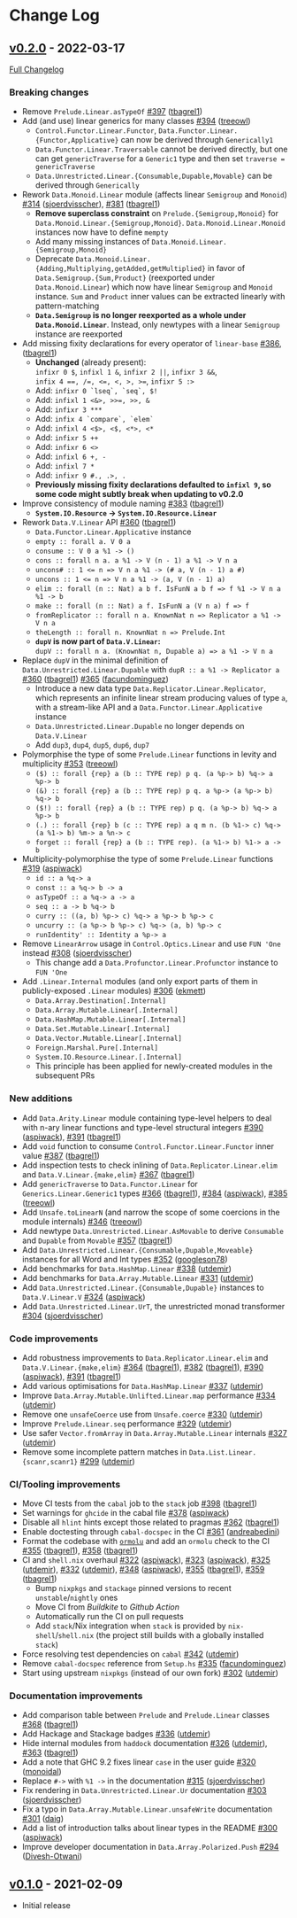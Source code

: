 # Change Log

## [v0.2.0](https://github.com/tweag/linear-base/tree/v0.2.0) - 2022-03-17

[Full Changelog](https://github.com/tweag/linear-base/compare/v0.1.0...v0.2.0)

### Breaking changes

- Remove `Prelude.Linear.asTypeOf` [\#397](https://github.com/tweag/linear-base/pull/397) ([tbagrel1](https://github.com/tbagrel1))
- Add (and use) linear generics for many classes [\#394](https://github.com/tweag/linear-base/pull/394) ([treeowl](https://github.com/treeowl))
  - `Control.Functor.Linear.Functor`, `Data.Functor.Linear.{Functor,Applicative}` can now be derived through `Generically1`
  - `Data.Functor.Linear.Traversable` cannot be derived directly, but one can get `genericTraverse` for a `Generic1` type and then set `traverse = genericTraverse`
  - `Data.Unrestricted.Linear.{Consumable,Dupable,Movable}` can be derived through `Generically`
- Rework `Data.Monoid.Linear` module (affects linear `Semigroup` and `Monoid`) [\#314](https://github.com/tweag/linear-base/pull/314) ([sjoerdvisscher](https://github.com/sjoerdvisscher)), [\#381](https://github.com/tweag/linear-base/pull/381) ([tbagrel1](https://github.com/tbagrel1))
  - **Remove superclass constraint** on `Prelude.{Semigroup,Monoid}` for `Data.Monoid.Linear.{Semigroup,Monoid}`. `Data.Monoid.Linear.Monoid` instances now have to define `mempty`
  - Add many missing instances of `Data.Monoid.Linear.{Semigroup,Monoid}`
  - Deprecate `Data.Monoid.Linear.{Adding,Multiplying,getAdded,getMultiplied}` in favor of `Data.Semigroup.{Sum,Product}` (reexported under `Data.Monoid.Linear`) which now have linear `Semigroup` and `Monoid` instance. `Sum` and `Product` inner values can be extracted linearly with pattern-matching
  - **`Data.Semigroup` is no longer reexported as a whole under `Data.Monoid.Linear`**. Instead, only newtypes with a linear `Semigroup` instance are reexported
- Add missing fixity declarations for every operator of `linear-base` [\#386](https://github.com/tweag/linear-base/pull/386), ([tbagrel1](https://github.com/tbagrel1))
  - **Unchanged** (already present):<br/>`infixr 0 $`, `infixl 1 &`, `infixr 2 ||`, `infixr 3 &&`,<br/> `infix 4 ==, /=, <=, <, >, >=`, `infixr 5 :>`
  - Add: ```infixr 0 `lseq`, `seq`, $!```
  - Add: `infixl 1 <&>, >>=, >>, &`
  - Add: `infixr 3 ***`
  - Add: ```infix 4 `compare`, `elem` ```
  - Add: `infixl 4 <$>, <$, <*>, <*`
  - Add: `infixr 5 ++`
  - Add: `infixr 6 <>`
  - Add: `infixl 6 +, -`
  - Add: `infixl 7 *`
  - Add: `infixr 9 #., .>, .`
  - **Previously missing fixity declarations defaulted to `infixl 9`, so some code might subtly break when updating to v0.2.0**
- Improve consistency of module naming [\#383](https://github.com/tweag/linear-base/pull/383) ([tbagrel1](https://github.com/tbagrel1))
  - **`System.IO.Resource` -> `System.IO.Resource.Linear`**
- Rework `Data.V.Linear` API [\#360](https://github.com/tweag/linear-base/pull/360) ([tbagrel1](https://github.com/tbagrel1))
  - `Data.Functor.Linear.Applicative` instance
  - `empty :: forall a. V 0 a`
  - `consume :: V 0 a %1 -> ()`
  - `cons :: forall n a. a %1 -> V (n - 1) a %1 -> V n a`
  - `uncons# :: 1 <= n => V n a %1 -> (# a, V (n - 1) a #)`
  - `uncons :: 1 <= n => V n a %1 -> (a, V (n - 1) a)`
  - `elim :: forall (n :: Nat) a b f. IsFunN a b f => f %1 -> V n a %1 -> b`
  - `make :: forall (n :: Nat) a f. IsFunN a (V n a) f => f`
  - `fromReplicator :: forall n a. KnownNat n => Replicator a %1 -> V n a`
  - `theLength :: forall n. KnownNat n => Prelude.Int`
  - **`dupV` is now part of `Data.V.Linear`:**<br/>
    `dupV :: forall n a. (KnownNat n, Dupable a) => a %1 -> V n a`
- Replace `dupV` in the minimal definition of `Data.Unrestricted.Linear.Dupable` with `dupR :: a %1 -> Replicator a` [\#360](https://github.com/tweag/linear-base/pull/360) ([tbagrel1](https://github.com/tbagrel1)) [\#365](https://github.com/tweag/linear-base/pull/365) ([facundominguez](https://github.com/facundominguez))
  - Introduce a new data type `Data.Replicator.Linear.Replicator`, which represents an infinite linear stream producing values of type `a`, with a stream-like API and a `Data.Functor.Linear.Applicative` instance
  - `Data.Unrestricted.Linear.Dupable` no longer depends on `Data.V.Linear`
  - Add `dup3`, `dup4`, `dup5`, `dup6`, `dup7`
- Polymorphise the type of some `Prelude.Linear` functions in levity and multiplicity [\#353](https://github.com/tweag/linear-base/pull/353) ([treeowl](https://github.com/treeowl))
  - `($) :: forall {rep} a (b :: TYPE rep) p q. (a %p-> b) %q-> a %p-> b`
  - `(&) :: forall {rep} a (b :: TYPE rep) p q. a %p-> (a %p-> b) %q-> b`
  - `($!) :: forall {rep} a (b :: TYPE rep) p q. (a %p-> b) %q-> a %p-> b`
  - `(.) :: forall {rep} b (c :: TYPE rep) a q m n. (b %1-> c) %q-> (a %1-> b) %m-> a %n-> c`
  - `forget :: forall {rep} a (b :: TYPE rep). (a %1-> b) %1-> a -> b`
- Multiplicity-polymorphise the type of some `Prelude.Linear` functions [\#319](https://github.com/tweag/linear-base/pull/319) ([aspiwack](https://github.com/aspiwack))
  - `id :: a %q-> a`
  - `const :: a %q-> b -> a`
  - `asTypeOf :: a %q-> a -> a`
  - `seq :: a -> b %q-> b`
  - `curry :: ((a, b) %p-> c) %q-> a %p-> b %p-> c`
  - `uncurry :: (a %p-> b %p-> c) %q-> (a, b) %p-> c`
  - `runIdentity' :: Identity a %p-> a`
- Remove `LinearArrow` usage in `Control.Optics.Linear` and use `FUN 'One` instead [\#308](https://github.com/tweag/linear-base/pull/308) ([sjoerdvisscher](https://github.com/sjoerdvisscher))
  - This change add a `Data.Profunctor.Linear.Profunctor` instance to `FUN 'One`
- Add `.Linear.Internal` modules (and only export parts of them in publicly-exposed `.Linear` modules) [\#306](https://github.com/tweag/linear-base/pull/306) ([ekmett](https://github.com/ekmett))
  - `Data.Array.Destination[.Internal]`
  - `Data.Array.Mutable.Linear[.Internal]`
  - `Data.HashMap.Mutable.Linear[.Internal]`
  - `Data.Set.Mutable.Linear[.Internal]`
  - `Data.Vector.Mutable.Linear[.Internal]`
  - `Foreign.Marshal.Pure[.Internal]`
  - `System.IO.Resource.Linear.[.Internal]`
  - This principle has been applied for newly-created modules in the subsequent PRs

### New additions

- Add `Data.Arity.Linear` module containing type-level helpers to deal with n-ary linear functions and type-level structural integers [\#390](https://github.com/tweag/linear-base/pull/390) ([aspiwack](https://github.com/aspiwack)), [\#391](https://github.com/tweag/linear-base/pull/391) ([tbagrel1](https://github.com/tbagrel1))
- Add `void` function to consume `Control.Functor.Linear.Functor` inner value [\#387](https://github.com/tweag/linear-base/pull/387) ([tbagrel1](https://github.com/tbagrel1))
- Add inspection tests to check inlining of `Data.Replicator.Linear.elim` and `Data.V.Linear.{make,elim}` [\#367](https://github.com/tweag/linear-base/pull/367) ([tbagrel1](https://github.com/tbagrel1))
- Add `genericTraverse` to `Data.Functor.Linear` for `Generics.Linear.Generic1` types [\#366](https://github.com/tweag/linear-base/pull/366) ([tbagrel1](https://github.com/tbagrel1)), [\#384](https://github.com/tweag/linear-base/pull/384) ([aspiwack](https://github.com/aspiwack)), [\#385](https://github.com/tweag/linear-base/pull/385) ([treeowl](https://github.com/treeowl)) 
- Add `Unsafe.toLinearN` (and narrow the scope of some coercions in the module internals) [\#346](https://github.com/tweag/linear-base/pull/346) ([treeowl](https://github.com/treeowl))
- Add newtype `Data.Unrestricted.Linear.AsMovable` to derive `Consumable` and `Dupable` from `Movable` [\#357](https://github.com/tweag/linear-base/pull/357) ([tbagrel1](https://github.com/tbagrel1))
- Add `Data.Unrestricted.Linear.{Consumable,Dupable,Moveable}` instances for all Word and Int types [\#352](https://github.com/tweag/linear-base/pull/352) ([googleson78](https://github.com/googleson78))
- Add benchmarks for `Data.HashMap.Linear` [\#338](https://github.com/tweag/linear-base/pull/338) ([utdemir](https://github.com/utdemir))
- Add benchmarks for `Data.Array.Mutable.Linear` [\#331](https://github.com/tweag/linear-base/pull/331) ([utdemir](https://github.com/utdemir))
- Add `Data.Unrestricted.Linear.{Consumable,Dupable}` instances to `Data.V.Linear.V` [\#324](https://github.com/tweag/linear-base/pull/324) ([aspiwack](https://github.com/aspiwack))
- Add `Data.Unrestricted.Linear.UrT`, the unrestricted monad transformer [\#304](https://github.com/tweag/linear-base/pull/304) ([sjoerdvisscher](https://github.com/sjoerdvisscher))

### Code improvements

- Add robustness improvements to `Data.Replicator.Linear.elim` and `Data.V.Linear.{make,elim}` [\#364](https://github.com/tweag/linear-base/pull/364) ([tbagrel1](https://github.com/tbagrel1)), [\#382](https://github.com/tweag/linear-base/pull/382) ([tbagrel1](https://github.com/tbagrel1)), [\#390](https://github.com/tweag/linear-base/pull/390) ([aspiwack](https://github.com/aspiwack)), [\#391](https://github.com/tweag/linear-base/pull/391) ([tbagrel1](https://github.com/tbagrel1))
- Add various optimisations for `Data.HashMap.Linear` [\#337](https://github.com/tweag/linear-base/pull/337) ([utdemir](https://github.com/utdemir))
- Improve `Data.Array.Mutable.Unlifted.Linear.map` performance [\#334](https://github.com/tweag/linear-base/pull/334) ([utdemir](https://github.com/utdemir))
- Remove one `unsafeCoerce` use from `Unsafe.coerce` [\#330](https://github.com/tweag/linear-base/pull/330) ([utdemir](https://github.com/utdemir))
- Improve `Prelude.Linear.seq` performance [\#329](https://github.com/tweag/linear-base/pull/329) ([utdemir](https://github.com/utdemir))
- Use safer `Vector.fromArray` in `Data.Array.Mutable.Linear` internals [\#327](https://github.com/tweag/linear-base/pull/327) ([utdemir](https://github.com/utdemir))
- Remove some incomplete pattern matches in `Data.List.Linear.{scanr,scanr1}` [\#299](https://github.com/tweag/linear-base/pull/299) ([utdemir](https://github.com/utdemir))

### CI/Tooling improvements

- Move CI tests from the `cabal` job to the `stack` job [\#398](https://github.com/tweag/linear-base/pull/398) ([tbagrel1](https://github.com/tbagrel1))
- Set warnings for `ghcide` in the cabal file [\#378](https://github.com/tweag/linear-base/pull/378) ([aspiwack](https://github.com/aspiwack))
- Disable all `hlint` hints except those related to pragmas [\#362](https://github.com/tweag/linear-base/pull/362) ([tbagrel1](https://github.com/tbagrel1))
- Enable doctesting through `cabal-docspec` in the CI [\#361](https://github.com/tweag/linear-base/pull/361) ([andreabedini](https://github.com/andreabedini))
- Format the codebase with [`ormolu`](https://github.com/tweag/ormolu) and add an `ormolu` check to the CI [\#355](https://github.com/tweag/linear-base/pull/355) ([tbagrel1](https://github.com/tbagrel1)), [\#358](https://github.com/tweag/linear-base/pull/358) ([tbagrel1](https://github.com/tbagrel1))
- CI and `shell.nix` overhaul [\#322](https://github.com/tweag/linear-base/pull/322) ([aspiwack](https://github.com/aspiwack)), [\#323](https://github.com/tweag/linear-base/pull/323) ([aspiwack](https://github.com/aspiwack)), [\#325](https://github.com/tweag/linear-base/pull/325) ([utdemir](https://github.com/utdemir)), [\#332](https://github.com/tweag/linear-base/pull/332) ([utdemir](https://github.com/utdemir)), [\#348](https://github.com/tweag/linear-base/pull/348) ([aspiwack](https://github.com/aspiwack)), [\#355](https://github.com/tweag/linear-base/pull/355) ([tbagrel1](https://github.com/tbagrel1)), [\#359](https://github.com/tweag/linear-base/pull/359) ([tbagrel1](https://github.com/tbagrel1))
  - Bump `nixpkgs` and `stackage` pinned versions to recent `unstable`/`nightly` ones
  - Move CI from *Buildkite* to *Github Action*
  - Automatically run the CI on pull requests
  - Add `stack`/Nix integration when `stack` is provided by `nix-shell`/`shell.nix` (the project still builds with a globally installed `stack`)
- Force resolving test dependencies on `cabal` [\#342](https://github.com/tweag/linear-base/pull/342) ([utdemir](https://github.com/utdemir))
- Remove `cabal-docspec` reference from `Setup.hs` [\#335](https://github.com/tweag/linear-base/pull/335) ([facundominguez](https://github.com/facundominguez))
- Start using upstream `nixpkgs` (instead of our own fork) [\#302](https://github.com/tweag/linear-base/pull/302) ([utdemir](https://github.com/utdemir))

### Documentation improvements

- Add comparison table between `Prelude` and `Prelude.Linear` classes [\#368](https://github.com/tweag/linear-base/pull/368) ([tbagrel1](https://github.com/tbagrel1))
- Add Hackage and Stackage badges [\#336](https://github.com/tweag/linear-base/pull/336) ([utdemir](https://github.com/utdemir))
- Hide internal modules from `haddock` documentation [\#326](https://github.com/tweag/linear-base/pull/326) ([utdemir](https://github.com/utdemir)), [\#363](https://github.com/tweag/linear-base/pull/363) ([tbagrel1](https://github.com/tbagrel1))
- Add a note that GHC 9.2 fixes linear `case` in the user guide [\#320](https://github.com/tweag/linear-base/pull/320) ([monoidal](https://github.com/monoidal))
- Replace `#->` with `%1 ->` in the documentation [\#315](https://github.com/tweag/linear-base/pull/315) ([sjoerdvisscher](https://github.com/sjoerdvisscher))
- Fix rendering in `Data.Unrestricted.Linear.Ur` documentation [\#303](https://github.com/tweag/linear-base/pull/303) ([sjoerdvisscher](https://github.com/sjoerdvisscher))
- Fix a typo in `Data.Array.Mutable.Linear.unsafeWrite` documentation [\#301](https://github.com/tweag/linear-base/pull/301) ([daig](https://github.com/daig))
- Add a list of introduction talks about linear types in the README [\#300](https://github.com/tweag/linear-base/pull/300) ([aspiwack](https://github.com/aspiwack))
- Improve developer documentation in `Data.Array.Polarized.Push` [\#294](https://github.com/tweag/linear-base/pull/294) ([Divesh-Otwani](https://github.com/Divesh-Otwani))


## [v0.1.0](https://github.com/tweag/linear-base/tree/v0.1.0) - 2021-02-09

* Initial release
